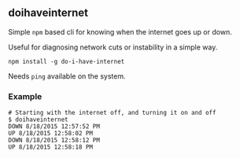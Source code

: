 ## doihaveinternet

Simple `npm` based cli for knowing when the internet goes up or down.

Useful for diagnosing network cuts or instability in a simple way.

```
npm install -g do-i-have-internet
```

Needs `ping` available on the system.

### Example

```
# Starting with the internet off, and turning it on and off
$ doihaveinternet
DOWN 8/18/2015 12:57:52 PM
UP 8/18/2015 12:58:02 PM
DOWN 8/18/2015 12:58:12 PM
UP 8/18/2015 12:58:18 PM
```

